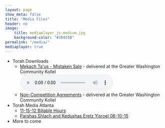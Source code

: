 ```yaml
---
layout: page
show_meta: false
title: "Media Files"
header: no
image:
    title: mediaplayer_js-medium.jpg
    background-color: "#304558"
permalink: "/media/"
mediaplayer: true
---
```

* Torah Downloads
  - [Mekach Ta'us - Mistaken Sale](https://torahdownloads.com/shiur-1009594.html) - delivered at the Greater Washington Community Kollel  
<audio src="https://torahdownloads.com/shiur-1013390-download.mp3" type="audio/mp3" controls="controls"></audio>
  - [Non-Competition Agreements](https://torahdownloads.com/shiur-1013390.html) - delivered at the Greater Washington Community Kollel
* Torah Media Atlanta
  - [11-15-12 Billable Hours](http://www.torahmediaatlanta.com/assets/Uploads/Guest/MendelsonChaim/11-15-12%20Billable%20Hours.mp3)
  - [Parshas Shlach and Kedushas Eretz Yisroel 06-10-15](http://www.torahmediaatlanta.com/assets/Uploads/Guest/MendelsonChaim/Parshas%20Shlach%20and%20Kedushas%20Eretz%20Yisroel%2006-10-15.mp3)
* More to come
